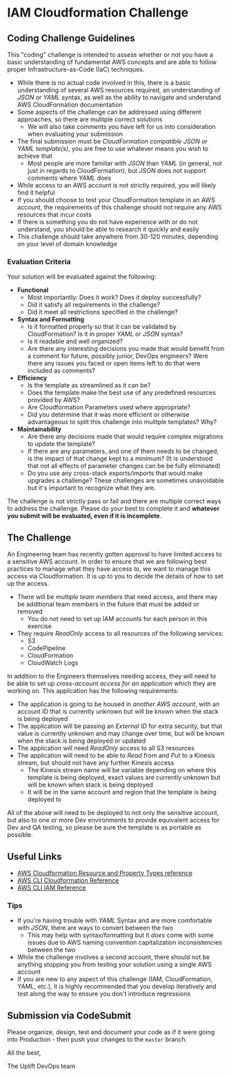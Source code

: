 # IAM Cloudformation Challenge
## Coding Challenge Guidelines
This "coding" challenge is intended to assess whether or not you have a basic understanding of fundamental AWS concepts and are able to follow proper Infrastructure-as-Code (IaC) techniques.
* While there is no actual code involved in this, there is a basic understanding of several AWS resources required, an understanding of _JSON_ or _YAML_ syntax, as well as the ability to navigate and understand AWS CloudFormation documentation
* Some aspects of the challenge can be addressed using different approaches, so there are mulitple correct solutions
  * We will also take comments you have left for us into consideration when evaluating your submission
* The final submission must be *CloudFormation compatible JSON or YAML template(s)*, you are free to use whatever means you wish to achieve that
  * Most people are more familiar with _JSON_ than _YAML_ (in general, not just in regards to CloudFormation), but _JSON_ does not support comments where _YAML_ does
* While access to an AWS account is not strictly required, you will likely find it helpful
* If you should choose to test your CloudFormation template in an AWS account, the requirements of this challenge should not require any AWS resources that incur costs
* If there is something you do not have experience with or do not understand, you should be able to research it quickly and easily
* This challenge should take anywhere from 30-120 minutes, depending on your level of domain knowledge

### Evaluation Criteria
Your solution will be evaluated against the following:
* **Functional**
  * Most importantly: Does it work?  Does it deploy successfully?
  * Did it satisfy all requirements in the challenge?
  * Did it meet all restrictions specified in the challenge?
* **Syntax and Formatting**
  * Is it formatted properly so that it can be validated by CloudFormation?  Is it in proper _YAML_ or _JSON_ syntax?
  * Is it readable and well organized?
  * Are there any interesting decisions you made that would benefit from a comment for future, possibly junior, DevOps engineers?  Were there any issues you faced or open items left to do that were included as comments?
* **Efficiency**
  * Is the template as streamlined as it can be?
  * Does the template make the best use of any predefined resources provided by AWS?
  * Are Cloudformation Parameters used where appropriate?
  * Did you determine that it was more efficient or otherwise advantageous to split this challenge into mulitple templates?  Why?
* **Maintainability**
  * Are there any decisions made that would require complex migrations to update the template?
  * If there are any parameters, and one of them needs to be changed, is the impact of that change kept to a minimum?  (It is understood that not all effects of parameter changes can be be fully eliminated)
  * Do you use any cross-stack exports/imports that would make upgrades a challenge?  These challenges are sometimes unavoidable but it's important to recognize what they are.

The challenge is not strictly pass or fail and there are multiple correct ways to address the challenge.  Please do your best to complete it and **whatever you submit will be evaluated, even if it is incomplete**.

## The Challenge
An Engineering team has recently gotten approval to have limited access to a sensitive AWS account.  In order to ensure that we are following best practices to manage what they have access to, we want to manage this access via Cloudformation.  It is up to you to decide the details of how to set up the access.
* There will be _multiple team members_ that need access, and there may be additional team members in the future that must be added or removed
  * You do not need to set up IAM accounts for each person in this exercise
* They require _ReadOnly_ access to all resources of the following services:
  * S3
  * CodePipeline
  * CloudFormation
  * CloudWatch Logs

In addition to the Engineers themselves needing access, they will need to be able to set up _cross-account access for an application_ which they are working on.  This application has the following requirements:
* The application is going to be housed in _another AWS account_, with an account ID that is currently unknown but will be known when the stack is being deployed
* The application will be passing an _External ID_ for extra security, but that value is currently unknown and may change over time, but will be known when the stack is being deployed or updated
* The application will need _ReadOnly_ access to all S3 resources
* The application will need to be able to _Read_ from and _Put_ to a Kinesis stream, but should not have any further Kinesis access
  * The Kinesis stream name will be variable depending on where this template is being deployed, exact values are currently unknown but will be known when stack is being deployed
  * It will be in the same account and region that the template is being deployed to

All of the above will need to be deployed to not only the sensitive account, but also to one or more Dev environments to provide equivalent access for Dev and QA testing, so please be sure the template is as portable as possible.
## Useful Links
* [AWS Cloudformation Resource and Property Types reference](https://docs.aws.amazon.com/AWSCloudFormation/latest/UserGuide/aws-template-resource-type-ref.html)
* [AWS CLI Cloudformation Reference](https://docs.aws.amazon.com/cli/latest/reference/cloudformation/index.html)
* [AWS CLI IAM Reference](https://docs.aws.amazon.com/cli/latest/reference/iam/)
### Tips
* If you're having trouble with _YAML_ Syntax and are more comfortable with _JSON_, there are ways to convert between the two
  * This may help with syntax/formatting but it _does_ come with some issues due to AWS naming convention capitalization inconsistencies between the two
* While the challenge involves a second account, there should not be anything stopping you from testing your solution using a single AWS account
* If you are new to any aspect of this challenge (IAM, CloudFormation, YAML, etc.), it is highly recommended that you develop iteratively and test along the way to ensure you don't introduce regressions

## Submission via CodeSubmit
Please organize, design, test and document your code as if it were going into Production - then push your changes to the `master` branch.

All the best,

The Uplift DevOps team
